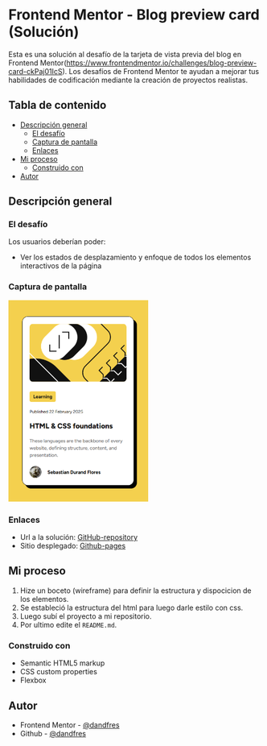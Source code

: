 # Frontend Mentor - Blog preview card (Solución)

Esta es una solución al desafío de la tarjeta de vista previa del blog en Frontend Mentor(https://www.frontendmentor.io/challenges/blog-preview-card-ckPaj01IcS). Los desafíos de Frontend Mentor te ayudan a mejorar tus habilidades de codificación mediante la creación de proyectos realistas.

## Tabla de contenido

- [Descripción general](#descripción-general)
  - [El desafío](#el-desafío)
  - [Captura de pantalla](#captura-de-pantalla)
  - [Enlaces](#enlaces)
- [Mi proceso](#mi-proceso)
  - [Construido con](#construido-con)
- [Autor](#autor)

## Descripción general

### El desafío

Los usuarios deberían poder:

- Ver los estados de desplazamiento y enfoque de todos los elementos interactivos de la página

### Captura de pantalla

<img src="./preview.png" alt="screenshot" height="400">

### Enlaces

- Url a la solución: [GitHub-repository](https://github.com/dandfres/preview-card-main)
- Sitio desplegado: [Github-pages](https://dandfres.github.io/preview-card-main/)

## Mi proceso
1. Hize un boceto (wireframe) para definir la estructura y dispocicion de los elementos.
2. Se estableció la estructura del html para luego darle estilo con css.
3. Luego subí el proyecto a mi repositorio.
4. Por ultimo edite el `README.md`.

### Construido con

- Semantic HTML5 markup
- CSS custom properties
- Flexbox

## Autor

- Frontend Mentor - [@dandfres](https://www.frontendmentor.io/profile/dandfres)
- Github - [@dandfres](https://github.com/dandfres)